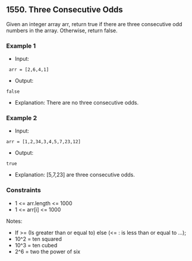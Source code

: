 ## 1550. Three Consecutive Odds

Given an integer array arr, return true if there are three consecutive odd numbers in the array. Otherwise, return false.


### Example 1

- Input:

```
 arr = [2,6,4,1]
```

- Output:

```shell
false

```
- Explanation: There are no three consecutive odds.

### Example 2

- Input:

```
arr = [1,2,34,3,4,5,7,23,12]
```

- Output:

```shell
true
```
- Explanation: [5,7,23] are three consecutive odds.

### Constraints
- 1 <= arr.length <= 1000
- 1 <= arr[i] <= 1000

Notes:
- If >= (Is greater than or equal to) else (<= : is less than or equal to ...);
- 10^2 = ten squared
- 10^3 = ten cubed
- 2^6 = two the power of  six

